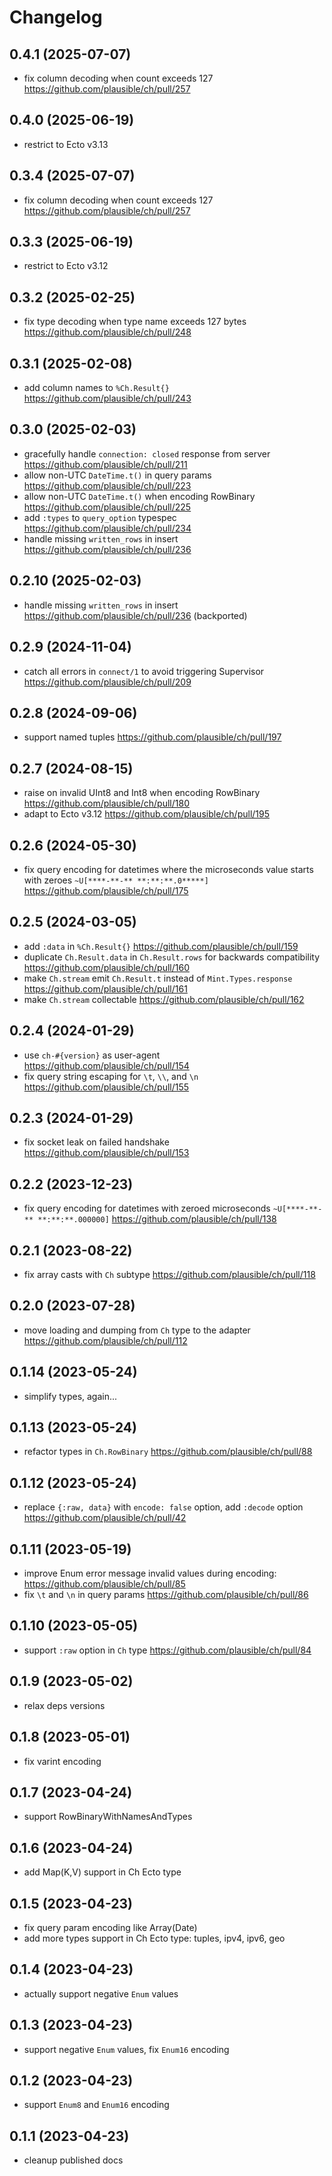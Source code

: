 # Changelog

## 0.4.1 (2025-07-07)

- fix column decoding when count exceeds 127 https://github.com/plausible/ch/pull/257

## 0.4.0 (2025-06-19)

- restrict to Ecto v3.13

## 0.3.4 (2025-07-07)

- fix column decoding when count exceeds 127 https://github.com/plausible/ch/pull/257

## 0.3.3 (2025-06-19)

- restrict to Ecto v3.12

## 0.3.2 (2025-02-25)

- fix type decoding when type name exceeds 127 bytes https://github.com/plausible/ch/pull/248

## 0.3.1 (2025-02-08)

- add column names to `%Ch.Result{}` https://github.com/plausible/ch/pull/243

## 0.3.0 (2025-02-03)

- gracefully handle `connection: closed` response from server https://github.com/plausible/ch/pull/211
- allow non-UTC `DateTime.t()` in query params https://github.com/plausible/ch/pull/223
- allow non-UTC `DateTime.t()` when encoding RowBinary https://github.com/plausible/ch/pull/225
- add `:types` to `query_option` typespec https://github.com/plausible/ch/pull/234
- handle missing `written_rows` in insert https://github.com/plausible/ch/pull/236

## 0.2.10 (2025-02-03)

- handle missing `written_rows` in insert https://github.com/plausible/ch/pull/236 (backported)

## 0.2.9 (2024-11-04)

- catch all errors in `connect/1` to avoid triggering Supervisor https://github.com/plausible/ch/pull/209

## 0.2.8 (2024-09-06)

- support named tuples https://github.com/plausible/ch/pull/197

## 0.2.7 (2024-08-15)

- raise on invalid UInt8 and Int8 when encoding RowBinary https://github.com/plausible/ch/pull/180
- adapt to Ecto v3.12 https://github.com/plausible/ch/pull/195

## 0.2.6 (2024-05-30)

- fix query encoding for datetimes where the microseconds value starts with zeroes `~U[****-**-** **:**:**.0*****]` https://github.com/plausible/ch/pull/175

## 0.2.5 (2024-03-05)

- add `:data` in `%Ch.Result{}` https://github.com/plausible/ch/pull/159
- duplicate `Ch.Result.data` in `Ch.Result.rows` for backwards compatibility https://github.com/plausible/ch/pull/160
- make `Ch.stream` emit `Ch.Result.t` instead of `Mint.Types.response` https://github.com/plausible/ch/pull/161
- make `Ch.stream` collectable https://github.com/plausible/ch/pull/162

## 0.2.4 (2024-01-29)

- use `ch-#{version}` as user-agent https://github.com/plausible/ch/pull/154
- fix query string escaping for `\t`, `\\`, and `\n` https://github.com/plausible/ch/pull/155

## 0.2.3 (2024-01-29)

- fix socket leak on failed handshake https://github.com/plausible/ch/pull/153

## 0.2.2 (2023-12-23)

- fix query encoding for datetimes with zeroed microseconds `~U[****-**-** **:**:**.000000]` https://github.com/plausible/ch/pull/138

## 0.2.1 (2023-08-22)

- fix array casts with `Ch` subtype https://github.com/plausible/ch/pull/118

## 0.2.0 (2023-07-28)

- move loading and dumping from `Ch` type to the adapter https://github.com/plausible/ch/pull/112

## 0.1.14 (2023-05-24)

- simplify types, again...

## 0.1.13 (2023-05-24)

- refactor types in `Ch.RowBinary` https://github.com/plausible/ch/pull/88

## 0.1.12 (2023-05-24)

- replace `{:raw, data}` with `encode: false` option, add `:decode` option https://github.com/plausible/ch/pull/42

## 0.1.11 (2023-05-19)

- improve Enum error message invalid values during encoding: https://github.com/plausible/ch/pull/85
- fix `\t` and `\n` in query params https://github.com/plausible/ch/pull/86

## 0.1.10 (2023-05-05)

- support `:raw` option in `Ch` type https://github.com/plausible/ch/pull/84

## 0.1.9 (2023-05-02)

- relax deps versions

## 0.1.8 (2023-05-01)

- fix varint encoding

## 0.1.7 (2023-04-24)

- support RowBinaryWithNamesAndTypes

## 0.1.6 (2023-04-24)

- add Map(K,V) support in Ch Ecto type

## 0.1.5 (2023-04-23)

- fix query param encoding like Array(Date)
- add more types support in Ch Ecto type: tuples, ipv4, ipv6, geo

## 0.1.4 (2023-04-23)

- actually support negative `Enum` values

## 0.1.3 (2023-04-23)

- support negative `Enum` values, fix `Enum16` encoding

## 0.1.2 (2023-04-23)

- support `Enum8` and `Enum16` encoding

## 0.1.1 (2023-04-23)

- cleanup published docs
